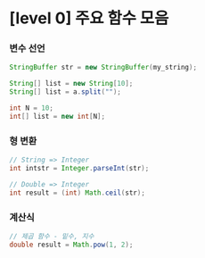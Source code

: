 # [level 0] 주요 함수 모음


### 변수 선언
```java
StringBuffer str = new StringBuffer(my_string);

String[] list = new String[10];
String[] list = a.split("");

int N = 10;
int[] list = new int[N];
```


### 형 변환
```java
// String => Integer
int intstr = Integer.parseInt(str);

// Double => Integer
int result = (int) Math.ceil(str);
```


### 계산식
```java
// 제곱 함수 - 밑수, 지수
double result = Math.pow(1, 2);
```